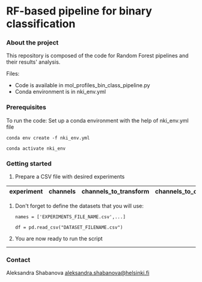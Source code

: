 # RF-based pipeline for binary classification 

### About the project
This repository is composed of the code for Random Forest pipelines and their results' analysis.


Files:

- Code is available in mol_profiles_bin_class_pipeline.py
- Conda environment is in nki_env.yml

### Prerequisites
To run the code:
   Set up a conda environment with the help of nki_env.yml file

   ````
   conda env create -f nki_env.yml
   ````
   ````
   conda activate nki_env
   ````  

### Getting started

1. Prepare a CSV file with desired experiments

  | experiment  | channels | channels_to_transform | channels_to_outliers | channels_to_scale | types_of_cells | classes_column | classes_types | therapies | scaling_type | best_parameters | balanced_acc_train | balanced_acc_test | f1_train | f1_test | most_predictive_features | eliminated_features | permutation_scores | random_seed |
  | :---:  | :---: | :---: | :---: | :---: | :---: | :---: | :---: | :---: | :---: | :---: | :---: | :---: | :---: | :---: | :---: | :---: | :---: | :---: |


1. Don't forget to define the datasets that you will use:
   ````
   names = ['EXPERIMENTS_FILE_NAME.csv',...] 
   ````
   ````
   df = pd.read_csv("DATASET_FILENAME.csv")
   ````  
   
2. You are now ready to run the script

***

### Contact
Aleksandra Shabanova aleksandra.shabanova@helsinki.fi
